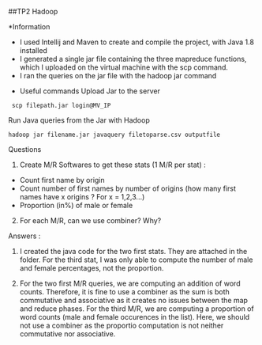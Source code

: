##TP2 Hadoop

*Information

- I used Intellij and Maven to create and compile the project, with Java 1.8 installed
- I generated a single jar file containing the three mapreduce functions, which I uploaded on the virtual machine with the scp command.
- I ran the queries on the jar file with the hadoop jar command

* Useful commands
Upload Jar to the server
<pre><code> scp filepath.jar login@MV_IP </code></pre>
Run Java queries from the Jar with Hadoop
<pre><code>hadoop jar filename.jar javaquery filetoparse.csv outputfile </code></pre>


Questions 

1) Create M/R Softwares to get these stats (1 M/R per stat) :
- Count first name by origin
- Count number of first names by number of origins (how many first names have x origins ? For x = 1,2,3...)
-  Proportion (in%) of male or female

2) For each M/R, can we use combiner? Why?

Answers : 

1) I created the java code for the two first stats. They are attached in the folder. 
For the third stat, I was only able to compute the number of male and female percentages, not the proportion.

2) For the two first M/R queries, we are computing an addition of word counts. Therefore, it is fine to use a combiner as the sum is both commutative and associative as it creates no issues between the map and reduce phases.
For the third M/R, we are computing a proportion of word counts (male and female occurences in the list). Here, we should not use a combiner as the proportio computation is not neither commutative nor associative.

